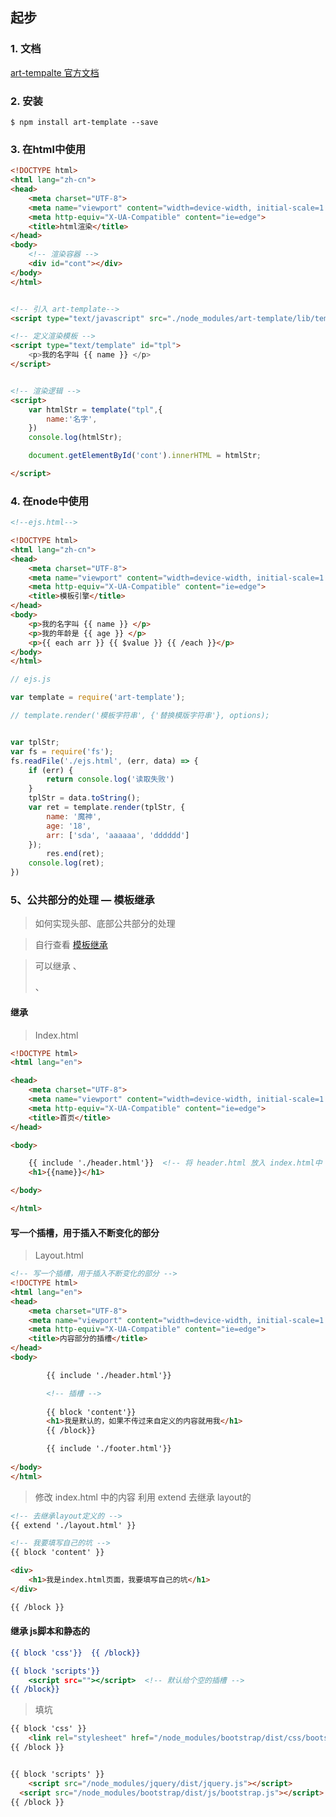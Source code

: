 ## 起步

### 1. 文档

[art-tempalte 官方文档](http://aui.github.io/art-template/zh-cn/)

### 2. 安装

```shell
$ npm install art-template --save
```

### 3. 在html中使用

```html
<!DOCTYPE html>
<html lang="zh-cn">
<head>
    <meta charset="UTF-8">
    <meta name="viewport" content="width=device-width, initial-scale=1.0">
    <meta http-equiv="X-UA-Compatible" content="ie=edge">
    <title>html渲染</title>
</head>
<body>
  	<!-- 渲染容器 -->
    <div id="cont"></div>
</body>
</html>


<!-- 引入 art-template-->
<script type="text/javascript" src="./node_modules/art-template/lib/template-web.js"></script>

<!-- 定义渲染模板 -->
<script type="text/template" id="tpl">
    <p>我的名字叫 {{ name }} </p>
</script>


<!-- 渲染逻辑 -->
<script>
    var htmlStr = template("tpl",{
        name:'名字',
    })
    console.log(htmlStr);

    document.getElementById('cont').innerHTML = htmlStr;

</script>
```

### 4. 在node中使用

```html
<!--ejs.html-->

<!DOCTYPE html>
<html lang="zh-cn">
<head>
    <meta charset="UTF-8">
    <meta name="viewport" content="width=device-width, initial-scale=1.0">
    <meta http-equiv="X-UA-Compatible" content="ie=edge">
    <title>模板引擎</title>
</head>
<body>
    <p>我的名字叫 {{ name }} </p>
    <p>我的年龄是 {{ age }} </p>
    <p>{{ each arr }} {{ $value }} {{ /each }}</p>
</body>
</html>
```

```javascript
// ejs.js

var template = require('art-template');

// template.render('模板字符串', {'替换模版字符串'}, options);


var tplStr;
var fs = require('fs');
fs.readFile('./ejs.html', (err, data) => {
    if (err) {
        return console.log('读取失败')
    }
    tplStr = data.toString();
    var ret = template.render(tplStr, {
        name: '魔神',
        age: '18',
        arr: ['sda', 'aaaaaa', 'dddddd']
    });
		res.end(ret);
    console.log(ret);
})
```



### 5、公共部分的处理 — 模板继承

> 如何实现头部、底部公共部分的处理

> 自行查看 [模板继承]([https://aui.github.io/art-template/zh-cn/docs/syntax.html#%E6%A8%A1%E6%9D%BF%E7%BB%A7%E6%89%BF](https://aui.github.io/art-template/zh-cn/docs/syntax.html#模板继承))

> 可以继承 <style></style>、<div></div>、<script></script>



#### 继承

> Index.html

```html
<!DOCTYPE html>
<html lang="en">

<head>
    <meta charset="UTF-8">
    <meta name="viewport" content="width=device-width, initial-scale=1.0">
    <meta http-equiv="X-UA-Compatible" content="ie=edge">
    <title>首页</title>
</head>

<body>

    {{ include './header.html'}}  <!-- 将 header.html 放入 index.html中 -->
    <h1>{{name}}</h1>

</body>

</html>
```



#### 写一个插槽，用于插入不断变化的部分

> Layout.html

```html
<!-- 写一个插槽，用于插入不断变化的部分 -->
<!DOCTYPE html>
<html lang="en">
<head>
    <meta charset="UTF-8">
    <meta name="viewport" content="width=device-width, initial-scale=1.0">
    <meta http-equiv="X-UA-Compatible" content="ie=edge">
    <title>内容部分的插槽</title>
</head>
<body>

        {{ include './header.html'}}

        <!-- 插槽 -->
    
        {{ block 'content'}}
        <h1>我是默认的，如果不传过来自定义的内容就用我</h1>
        {{ /block}}

        {{ include './footer.html'}}
    
</body>
</html>
```



> 修改 index.html 中的内容 利用 extend 去继承 layout的

```html
<!-- 去继承layout定义的 -->
{{ extend './layout.html' }}

<!-- 我要填写自己的坑 -->
{{ block 'content' }}

<div>
    <h1>我是index.html页面，我要填写自己的坑</h1>
</div>

{{ /block }}
```



#### 继承 js脚本和静态的

```htm
{{ block 'css'}}  {{ /block}}

{{ block 'scripts'}}
	<script src=""></script>  <!-- 默认给个空的插槽 -->
{{ /block}}
```

> 填坑

```html
{{ block 'css' }}
	<link rel="stylesheet" href="/node_modules/bootstrap/dist/css/bootstrap.css">
{{ /block }}


{{ block 'scripts' }}
	<script src="/node_modules/jquery/dist/jquery.js"></script>
  <script src="/node_modules/bootstrap/dist/js/bootstrap.js"></script>
{{ /block }}
```

